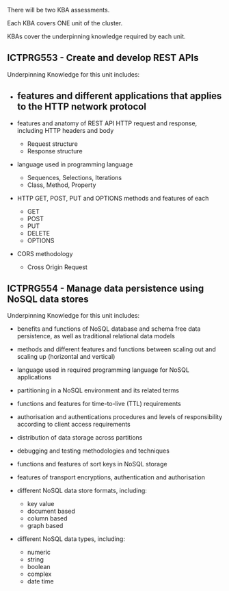 There will be two KBA assessments.

Each KBA covers ONE unit of the cluster.

KBAs cover the underpinning knowledge required by each unit.

## ICTPRG553 - Create and develop REST APIs

Underpinning Knowledge for this unit includes:
- features and different applications that applies to the HTTP network protocol
	- 

- features and anatomy of REST API HTTP request and response, including HTTP headers and body
	- Request structure
	- Response structure

- language used in programming language
	- Sequences, Selections, Iterations
	- Class, Method, Property

- HTTP GET, POST, PUT and OPTIONS methods and features of each
	- GET
	- POST
	- PUT
	- DELETE
	- OPTIONS

- CORS methodology
	- Cross Origin Request 

## ICTPRG554 - Manage data persistence using NoSQL data stores

Underpinning Knowledge for this unit includes:
- benefits and functions of NoSQL database and schema free data persistence, as well as traditional relational data models

- methods and different features and functions between scaling out and scaling up (horizontal and vertical)

- language used in required programming language for NoSQL applications

- partitioning in a NoSQL environment and its related terms

- functions and features for time-to-live (TTL) requirements

- authorisation and authentications procedures and levels of responsibility according to client access requirements

- distribution of data storage across partitions

- debugging and testing methodologies and techniques

- functions and features of sort keys in NoSQL storage

- features of transport encryptions, authentication and authorisation

- different NoSQL data store formats, including:
	- key value
	- document based
	- column based
	- graph based

- different NoSQL data types, including:
	- numeric
	- string
	- boolean
	- complex
	- date time

